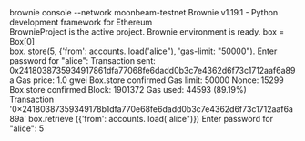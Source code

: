 <div id="termynal" data-termynal>
    <span data-ty="input"><span class="file-path"></span>brownie console --network moonbeam-testnet</span>
    <span data-ty>Brownie v1.19.1 - Python development framework for Ethereum</span>
    <br>
    <span data-ty>BrownieProject is the active project.</span>
    <span data-ty>Brownie environment is ready.</span>
    <span data-ty="input" data-ty-prompt=">>>">box = Box[0]</span>
    <br>
    <span data-ty="input" data-ty-prompt=">>>">box. store(5, {'from': accounts. load('alice"), 'gas-limit: "50000").</span>
    <span data-ty>Enter password for "alice":</span>
      <span data-ty>Transaction sent: 0x2418038735934917861dfa77068fe6dadd0b3c7e4362d6f73c1712aaf6a89a</span>
      <span data-ty>Gas price: 1.0 gwei Box.store confirmed Gas limit: 50000 Nonce: 15299</span>
      <span data-ty>Box.store confirmed Block: 1901372 Gas used: 44593 (89.19%)</span>
      <br>
      <span data-ty>Transaction '0×24180387359349178b1dfa770e68fe6dadd0b3c7e4362d6f73c1712aaf6a89a'</span>
      <span data-ty="input" data-ty-prompt=">>>"> box.retrieve ({'from': accounts. load('alice")})</span>
      <span data-ty>Enter password for "alice":</span>
      <span data-ty>5</span>
      <span data-ty="input" data-ty-prompt=">>>"> </span>
 </span>
</div>
